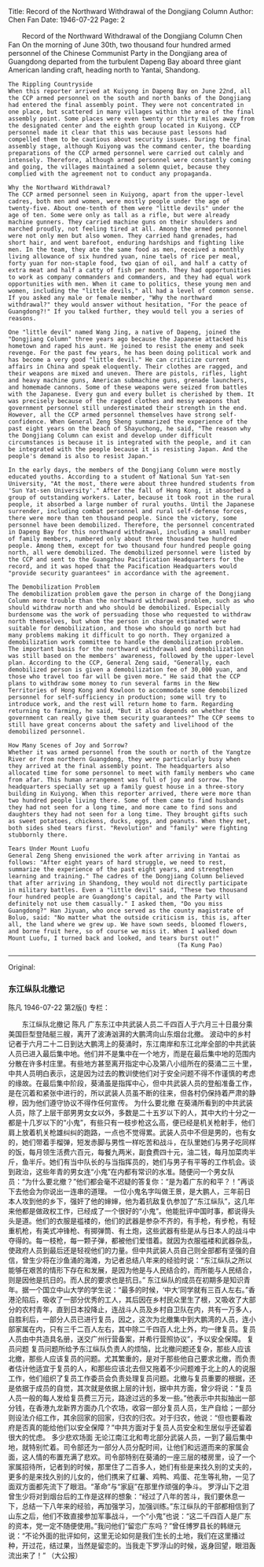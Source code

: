 Title: Record of the Northward Withdrawal of the Dongjiang Column
Author: Chen Fan
Date: 1946-07-22
Page: 2

　　Record of the Northward Withdrawal of the Dongjiang Column
    Chen Fan
    On the morning of June 30th, two thousand four hundred armed personnel of the Chinese Communist Party in the Dongjiang area of Guangdong departed from the turbulent Dapeng Bay aboard three giant American landing craft, heading north to Yantai, Shandong.

    The Rippling Countryside
    When this reporter arrived at Kuiyong in Dapeng Bay on June 22nd, all the CCP armed personnel on the south and north banks of the Dongjiang had entered the final assembly point. They were not concentrated in one place, but scattered in many villages within the area of the final assembly point. Some places were even twenty or thirty miles away from the designated center and the eighth group located in Kuiyong. CCP personnel made it clear that this was because past lessons had compelled them to be cautious about security issues. During the final assembly stage, although Kuiyong was the command center, the boarding preparations of the CCP armed personnel were carried out calmly and intensely. Therefore, although armed personnel were constantly coming and going, the villages maintained a solemn quiet, because they complied with the agreement not to conduct any propaganda.

    Why the Northward Withdrawal?
    The CCP armed personnel seen in Kuiyong, apart from the upper-level cadres, both men and women, were mostly people under the age of twenty-five. About one-tenth of them were "little devils" under the age of ten. Some were only as tall as a rifle, but were already machine gunners. They carried machine guns on their shoulders and marched proudly, not feeling tired at all. Among the armed personnel were not only men but also women. They carried hand grenades, had short hair, and went barefoot, enduring hardships and fighting like men. In the team, they ate the same food as men, received a monthly living allowance of six hundred yuan, nine taels of rice per meal, forty yuan for non-staple food, two qian of oil, and half a catty of extra meat and half a catty of fish per month. They had opportunities to work as company commanders and commanders, and they had equal work opportunities with men. When it came to politics, these young men and women, including the "little devils," all had a level of common sense. If you asked any male or female member, "Why the northward withdrawal?" they would answer without hesitation, "For the peace of Guangdong?!" If you talked further, they would tell you a series of reasons.

    One "little devil" named Wang Jing, a native of Dapeng, joined the "Dongjiang Column" three years ago because the Japanese attacked his hometown and raped his aunt. He joined to resist the enemy and seek revenge. For the past few years, he has been doing political work and has become a very good "little devil." He can criticize current affairs in China and speak eloquently. Their clothes are ragged, and their weapons are mixed and uneven. There are pistols, rifles, light and heavy machine guns, American submachine guns, grenade launchers, and homemade cannons. Some of these weapons were seized from battles with the Japanese. Every gun and every bullet is cherished by them. It was precisely because of the ragged clothes and messy weapons that government personnel still underestimated their strength in the end. However, all the CCP armed personnel themselves have strong self-confidence. When General Zeng Sheng summarized the experience of the past eight years on the beach of Shayuchong, he said, "The reason why the Dongjiang Column can exist and develop under difficult circumstances is because it is integrated with the people, and it can be integrated with the people because it is resisting Japan. And the people's demand is also to resist Japan."

    In the early days, the members of the Dongjiang Column were mostly educated youths. According to a student of National Sun Yat-sen University, "At the most, there were about three hundred students from 'Sun Yat-sen University'." After the fall of Hong Kong, it absorbed a group of outstanding workers. Later, because it took root in the rural people, it absorbed a large number of rural youths. Until the Japanese surrender, including combat personnel and rural self-defense forces, there were more than ten thousand people. Since the victory, some personnel have been demobilized. Therefore, the personnel concentrated in Dapeng Bay for this northward withdrawal, including a small number of family members, numbered only about three thousand two hundred people. Among them, except for two thousand four hundred people going north, all were demobilized. The demobilized personnel were listed by the CCP and sent to the Guangzhou Pacification Headquarters for the record, and it was hoped that the Pacification Headquarters would "provide security guarantees" in accordance with the agreement.

    The Demobilization Problem
    The demobilization problem gave the person in charge of the Dongjiang Column more trouble than the northward withdrawal problem, such as who should withdraw north and who should be demobilized. Especially burdensome was the work of persuading those who requested to withdraw north themselves, but whom the person in charge estimated were suitable for demobilization, and those who should go north but had many problems making it difficult to go north. They organized a demobilization work committee to handle the demobilization problem. The important basis for the northward withdrawal and demobilization was still based on the members' awareness, followed by the upper-level plan. According to the CCP, General Zeng said, "Generally, each demobilized person is given a demobilization fee of 30,000 yuan, and those who travel too far will be given more." He said that the CCP plans to withdraw some money to run several farms in the New Territories of Hong Kong and Kowloon to accommodate some demobilized personnel for self-sufficiency in production; some will try to introduce work, and the rest will return home to farm. Regarding returning to farming, he said, "But it also depends on whether the government can really give them security guarantees?" The CCP seems to still have great concerns about the safety and livelihood of the demobilized personnel.

    How Many Scenes of Joy and Sorrow?
    Whether it was armed personnel from the south or north of the Yangtze River or from northern Guangdong, they were particularly busy when they arrived at the final assembly point. The headquarters also allocated time for some personnel to meet with family members who came from afar. This human arrangement was full of joy and sorrow. The headquarters specially set up a family guest house in a three-story building in Kuiyong. When this reporter arrived, there were more than two hundred people living there. Some of them came to find husbands they had not seen for a long time, and more came to find sons and daughters they had not seen for a long time. They brought gifts such as sweet potatoes, chickens, ducks, eggs, and peanuts. When they met, both sides shed tears first. "Revolution" and "family" were fighting stubbornly there.

    Tears Under Mount Luofu
    General Zeng Sheng envisioned the work after arriving in Yantai as follows: "After eight years of hard struggle, we need to rest, summarize the experience of the past eight years, and strengthen learning and training." The cadres of the Dongjiang Column believed that after arriving in Shandong, they would not directly participate in military battles. Even a "little devil" said, "These two thousand four hundred people are Guangdong's capital, and the Party will definitely not use them casually." I asked them, "Do you miss Guangdong?" Han Jiyuan, who once served as the county magistrate of Boluo, said: "No matter what the outside criticism is, this is, after all, the land where we grew up. We have sown seeds, bloomed flowers, and borne fruit here, so of course we miss it. When I walked down Mount Luofu, I turned back and looked, and tears burst out!"
                                                    (Ta Kung Pao)



<hr /> 

Original: 


### 东江纵队北撤记
陈凡
1946-07-22
第2版()
专栏：

　　东江纵队北撤记
    陈凡
    广东东江中共武装人员二千四百人于六月三十日晨分乘美国巨型登陆艇三艘，离开了波涛汹湃的大鹏湾向山东烟台北撤。
    波动中的乡村
    记者于六月二十二日到达大鹏湾上的葵涌时，东江南岸和东江北岸全部的中共武装人员已进入最后集中地。他们并不是集中在一个地方，而是在最后集中地的范围内分散在许多村庄里。有些地方甚至离开指定中心及第八小组所在的葵涌二三十里，中共人员明白表示，这是因为过去的教训使他们对于安全问题不得不作谨慎的考虑的缘故。在最后集中阶段，葵涌虽是指挥中心，但中共武装人员的登船准备工作，是在沉着和紧张中进行的，所以武装人员虽不断的往来，但各村仍保持着严肃的静穆，因为他们遵守协议不得作任何宣传。
    为什么要北撤
    在葵涌所看到的中共武装人员，除了上层干部男男女女以外，多数是二十五岁以下的人，其中大约十分之一都是十几岁以下的“小鬼”，有些只有一枝步枪这么高，便已经是机关枪射手，他们肩上放着机关枪雄纠纠的跑路，一点也不觉得累。武装人员中不但是男的，也有女的，她们带着手榴弹，短发赤脚与男性一样吃苦和战斗，在队里她们与男子吃同样的饭，每月领生活费六百元，每餐九两米，副食费四十元，油二钱，每月加菜肉半斤，鱼半斤。她们有当中队长的与当指挥员的，她们与男子有平等的工作机会。谈到政治，这些年青的男女连“小鬼”在内都有常识的水准。随便问一个男女队员：“为什么要北撤？”他们都会毫不迟疑的答复你：“是为着广东的和平？！”再谈下去他会为你说出一连串的道理。
    一位小鬼名字叫做王景，是大鹏人，三年前日本人攻到他的乡下，强奸了他的婶婶，他为着抗敌复仇参加了“东江纵队”，这几年来他都是做政权工作，已经成了一个很好的“小鬼”。他能批评中国时事，都说得头头是道。他们的衣服是褴褛的，他们的武器是参杂不齐的，有手枪，有步枪，有轻重机枪，有美式冲锋枪、有掷弹筒、有土炮，这些武器有些是从与日本人的战斗中夺得的。每一枝枪，每一颗子弹，都被他们爱惜着。就因为衣服褴褛和武器杂乱，使政府人员到最后还是轻视他们的力量。但中共武装人员自己则全部都有坚强的自信，曾生少将在沙鱼涌的海滩，为记者总结八年来的经验时说：“东江纵队之所以能够在艰苦的情形下存在和发展，是因为他是与人民结合的，而所能与人民结合，则是因他是抗日的。而人民的要求也是抗日。”
    东江纵队的成员在初期多是知识青年。据一个国立中山大学的学生说：“最多的时候，‘中大’同学就有三百人左右。”香港沦陷后，吸收了一部分优秀的工人，其后因在乡村民众里生了根，又吸收了大部分的农村青年，直到日本投降止，连战斗人员及乡村自卫队在内，共有一万多人，自胜利后，一部分人员已进行复员，因之，这次为北撤集中到大鹏湾的人员，连小部家属在内，只有三千二百人左右，其中除二千四百人北上外，均一律复员。复员人员由中共造具名册，送交广州行营备案，并希行营照协议”，予以安全保障。
    复员问题
    复员问题所给予东江纵队负责人的烦恼，比北撤问题还复杂，那些人应该北撤，那些人应该复员的问题。尤其繁重的，是对于那些他自己要求北撤，而负责者估计他适宜于复员的人，和那些应该北去但又拖着不少问题难于北上的人的说服工作，他们组织了复员工作委员会负责处理复员问题。北撤与复员重要的根据，还是依据于成员的自觉，其次就是依据上层的计划，据中共方面，曾少将说：“复员人员一般的每人发给复员费三万元，路途过远的多发一些。”他表示中共拟抽出一部分钱，在香港九龙新界方面办几个农场，收容一部分复员人员，生产自给；一部分则设法介绍工作，其余回家的回家，归农的归农。对于归农，他说：“但也要看政府是否真的能给他们以安全保障？”中共方面对于复员人员安全和生居似乎还留着很大的忧虑。
    多少悲欢场面
    无论江南江北和粤北部分武装人员，一到了最后集中地，就特别忙着。司令部还为一部分人员分配时间，让他们和远道而来的家属会面，这人情的布置充满了悲欢。司令部特别在葵涌的一座三层的楼房里，设了一个家属招待所，记者到的时候，那里住了二百多人，她们有些是来找久别的丈夫的，更多的是来找久别的儿女的，他们携来了红薯、鸡鸭、鸡蛋、花生等礼物，一见了面双方面都先流下了眼泪。“革命”与“家庭”在那里作顽强的争斗。
    罗浮山下之泪
    曾生少将对到烟台后的工作是这样的想象：“经过了八年的苦斗，我们要休息一下，总结一下八年来的经验，再加强学习，加强训练。”东江纵队的干部都相信到了山东之后，他们不致直接参加军事战斗，一个“小鬼”也说：“这二千四百人是广东的资本，党一定不随便使用。”我问他们“留恋广东吗？”曾任博罗县长的韩继元说：“不论外面的批评如何，这里无论如何是我们生长的土地，我们在这里播过种，开过花，结过果，当然是留恋的。当我走下罗浮山的时候，返身回望，眼泪轰流出来了！”
                                                    （大公报）
